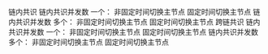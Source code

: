 链内共识
    链内共识并发数 一个：
        非固定时间切换主节点
        固定时间切换主节点
    链内共识并发数 多个：
        非固定时间切换主节点
        固定时间切换主节点
跨链共识
    链内共识并发数 一个：
        非固定时间切换主节点
        固定时间切换主节点
    链内共识并发数 多个：
        非固定时间切换主节点
        固定时间切换主节点